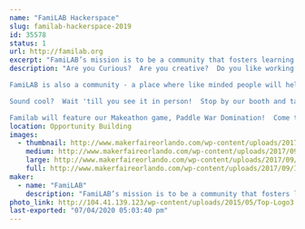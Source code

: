 ```yaml
---
name: "FamiLAB Hackerspace"
slug: familab-hackerspace-2019
id: 35578
status: 1
url: http://familab.org
excerpt: "FamiLAB’s mission is to be a community that fosters learning and creativity through hands-on projects, collaboration, and the sharing of skills &amp; tools to improve ourselves and enrich the world around us. A few of our members have been working on some amazing projects including building our new space. Check out our booth to see what we've been making!"
description: "Are you Curious?  Are you creative?  Do you like working with your hands - or do you think you would if you had the chance?  FamiLAB is a makerspace - a place where you can use shared tools and work areas to make cool stuff.

FamiLAB is also a community - a place where like minded people will help you with your project and share your excitement about your ideas.  We have tools for metal and woodworking, leather working, welding, laser cutting and 3D printing.  Or, for your softer (or software) side, we have electronics, software hacking, cosplay, leather work, multimedia night, and even a darkroom!  If your soft side is really squishy, check out the biohacking lab.   

Sound cool?  Wait 'till you see it in person!  Stop by our booth and talk to some of our members, or come out to the lab - we have an open house the first Tuesday of every month.  See what's happening by checking out our website, familab.org, or follow familab on social media by using the links below.

Familab will feature our Makeathon game, Paddle War Domination!  Come try your hand at a mechanical Pong-type game."
location: Opportunity Building
images:
  - thumbnail: http://www.makerfaireorlando.com/wp-content/uploads/2017/09/IMG_6605.jpg
    medium: http://www.makerfaireorlando.com/wp-content/uploads/2017/09/IMG_6605.jpg
    large: http://www.makerfaireorlando.com/wp-content/uploads/2017/09/IMG_6605.jpg
    full: http://www.makerfaireorlando.com/wp-content/uploads/2017/09/IMG_6605.jpg
maker:
  - name: "FamiLAB"
    description: "FamiLAB’s mission is to be a community that fosters learning and creativity through hands-on projects, collaboration, and the sharing of skills & tools to improve ourselves and enrich the world around us."
photo_link: http://104.41.139.123/wp-content/uploads/2015/05/Top-Logo3.gif
last-exported: "07/04/2020 05:03:40 pm"
---
```

